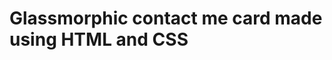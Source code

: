 # Glassmorphic contact me card made using HTML and CSS
<a href="https://saadiamukhtar.github.io/Contact_ME_card/"> </a>
